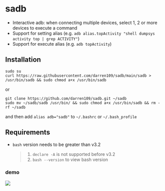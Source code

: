 # sadb

+ Interactive adb: when connecting multiple devices, select 1, 2 or more devices to execute a command
+ Support for setting alias (e.g. `adb alias.topActivity "shell dumpsys activity top | grep ACTIVITY"`)
+ Support for execute alias (e.g. `adb topActivity`)

## Installation

```shell
sudo su
curl https://raw.githubusercontent.com/darren109/sadb/main/sadb > /usr/bin/sadb && sudo chmod a+x /usr/bin/sadb
```

or

```shell
git clone https://github.com/darren109/sadb.git ~/sadb
sudo mv ~/sadb/sadb /usr/bin/ && sudo chmod a+x /usr/bin/sadb && rm -rf ~/sadb
```

and then add `alias adb="sadb"` to `~/.bashrc` or `~/.bash_profile`

## Requirements

+ `bash` version needs to be greater than v3.2
  > 1. `declare -A` is not supported before v3.2
  > 2. `bash --version` to view bash version

### demo

![](./screenshot/demo_0.gif)
